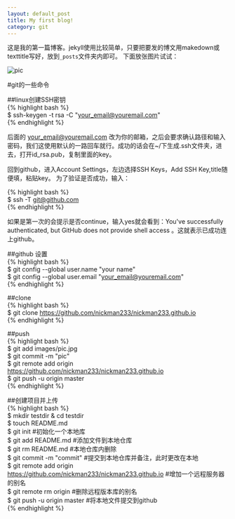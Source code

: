 ```yaml
---
layout: default_post
title: My first blog!
category: git
---
```


这是我的第一篇博客。jekyll使用比较简单，只要把要发的博文用makedown或texttitle写好，放到`_posts`文件夹内即可。
下面放张图片试试：  

[jekyll-now]: https://github.com/barryclark/jekyll-now

![pic](http://7sbplh.com1.z0.glb.clouddn.com/pic.jpg)

#git的一些命令   

##linux创建SSH密钥  
{% highlight bash %}  
$ ssh-keygen -t rsa -C "your_email@youremail.com"  
{% endhighlight %}

后面的 your_email@youremail.com 改为你的邮箱，之后会要求确认路径和输入密码，我们这使用默认的一路回车就行。成功的话会在~/下生成.ssh文件夹，进去，打开id_rsa.pub，复制里面的key。  

回到github，进入Account Settings，左边选择SSH Keys，Add SSH Key,title随便填，粘贴key。
为了验证是否成功，输入：  

{% highlight bash %}  
$ ssh -T git@github.com  
{% endhighlight %}

如果是第一次的会提示是否continue，输入yes就会看到：You've successfully authenticated, but GitHub does not provide shell access 。这就表示已成功连上github。  

##github 设置   
{% highlight bash %}  
$ git config --global user.name "your name"  
$ git config --global user.email "your_email@youremail.com"  
{% endhighlight %}

##clone  
{% highlight bash %}  
$ git clone https://github.com/nickman233/nickman233.github.io  
{% endhighlight %}

##push  
{% highlight bash %}  
$ git add images/pic.jpg  
$ git commit -m "pic"  
$ git remote add origin https://github.com/nickman233/nickman233.github.io  
$ git push -u origin master  
{% endhighlight %}  

##创建项目并上传  
{% highlight bash %}  
$ mkdir testdir & cd testdir  
$ touch README.md  
$ git init #初始化一个本地库  
$ git add README.md #添加文件到本地仓库  
$ git rm README.md  #本地仓库内删除  
$ git commit -m "commit" #提交到本地仓库并备注，此时更改在本地  
$ git remote add origin https://github.com/nickman233/nickman233.github.io #增加一个远程服务器的别名  
$ git remote rm origin #删除远程版本库的别名  
$ git push -u origin master #将本地文件提交到github  
{% endhighlight %}  
